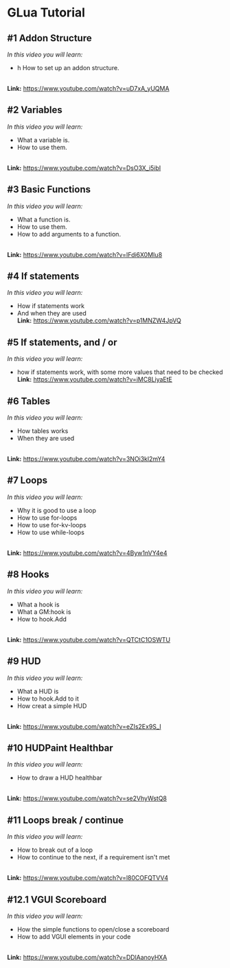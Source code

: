 # GLua Tutorial

## #1 Addon Structure
*In this video you will learn:*
- h
How to set up an addon structure.

<br>**Link:** https://www.youtube.com/watch?v=uD7xA_yUQMA

## #2 Variables
*In this video you will learn:*
- What a variable is.
- How to use them.

<br>**Link:** https://www.youtube.com/watch?v=DsO3X_i5ibI

## #3 Basic Functions
*In this video you will learn:*
- What a function is.
- How to use them.
- How to add arguments to a function.

<br>**Link:** https://www.youtube.com/watch?v=IFdi6X0MIu8

## #4 If statements
*In this video you will learn:*
- How if statements work
- And when they are used
<br>**Link:** https://www.youtube.com/watch?v=p1MNZW4JpVQ

## #5 If statements, and / or
*In this video you will learn:*
-  how if statements work, with some more values that need to be checked
<br>**Link:** https://www.youtube.com/watch?v=iMC8LiyaEtE

## #6 Tables
*In this video you will learn:*
- How tables works
- When they are used

<br>**Link:** https://www.youtube.com/watch?v=3NOi3kl2mY4

## #7 Loops
*In this video you will learn:*
- Why it is good to use a loop
- How to use for-loops
- How to use for-kv-loops
- How to use while-loops

<br>**Link:** https://www.youtube.com/watch?v=4Byw1nVY4e4

## #8 Hooks
*In this video you will learn:*
- What a hook is
- What a GM:hook is
- How to hook.Add

<br>**Link:** https://www.youtube.com/watch?v=QTCtC1OSWTU

## #9 HUD
*In this video you will learn:*
- What a HUD is
- How to hook.Add to it
- How creat a simple HUD

<br>**Link:** https://www.youtube.com/watch?v=eZIs2Ex9S_I

## #10 HUDPaint Healthbar
*In this video you will learn:*
- How to draw a HUD healthbar

<br>**Link:** https://www.youtube.com/watch?v=se2VhyWstQ8

## #11 Loops break / continue
*In this video you will learn:*
- How to break out of a loop
- How to continue to the next, if a requirement isn't met

<br>**Link:** https://www.youtube.com/watch?v=l80COFQTVV4

## #12.1 VGUI Scoreboard
*In this video you will learn:*
- How the simple functions to open/close a scoreboard
- How to add VGUI elements in your code

<br>**Link:** https://www.youtube.com/watch?v=DDlAanoyHXA